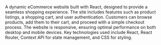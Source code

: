 A dynamic eCommerce website built with React, designed to provide a seamless shopping experience. The site includes features such as product listings, a shopping cart, and user authentication. Customers can browse products, add them to their cart, and proceed with a simple checkout process. The website is responsive, ensuring optimal performance on both desktop and mobile devices. Key technologies used include React, React Router, Context API for state management, and CSS for styling.